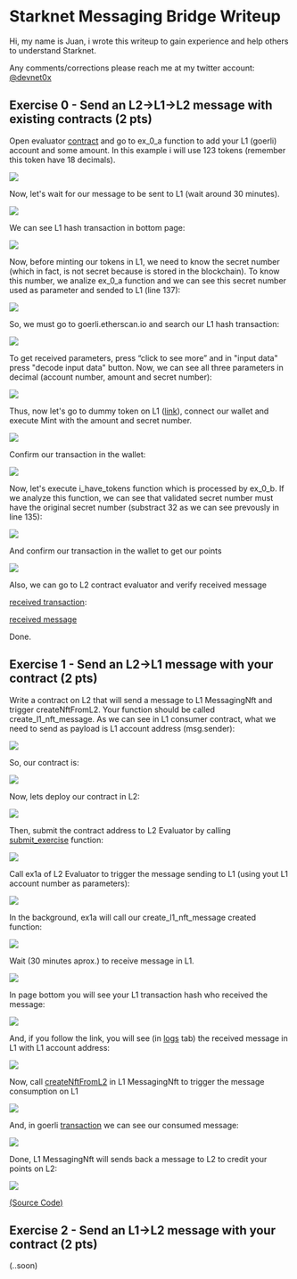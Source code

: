# Starknet Messaging Bridge Writeup #

Hi, my name is Juan, i wrote this writeup to gain experience and help others to understand Starknet. 

Any comments/corrections please reach me at my twitter account: [@devnet0x](https://twitter.com/devnet0x/)

## Exercise 0 - Send an L2→L1→L2 message with existing contracts (2 pts) ##

Open evaluator [contract](https://goerli.voyager.online/contract/0x595bfeb84a5f95de3471fc66929710e92c12cce2b652cd91a6fef4c5c09cd99#writeContract) and go to ex_0_a function to add your L1 (goerli) account and some amount. In this example i will use 123 tokens (remember this token have 18 decimals).

![](./img/01.png)

Now, let's wait for our message to be sent to L1 (wait around 30 minutes).

![](./img/02.png)

We can see L1 hash transaction in bottom page:

![](./img/03.png)

Now, before minting our tokens in L1, we need to know the secret number (which in fact, is not secret because is stored in the blockchain). To know this number, we analize ex_0_a function and we can see this secret number used as parameter and sended to L1 (line 137):

![](./img/04.png)

So, we must go to goerli.etherscan.io and search our L1 hash transaction:

![](./img/05.png)

To get received parameters, press “click to see more” and in "input data" press "decode input data" button. Now, we can see all three parameters in decimal (account number, amount and secret number):

![](./img/06.png)

Thus, now let's go to dummy token on L1 ([link](https://goerli.etherscan.io/address/0x0232CB90523F181Ab4990Eb078Cf890F065eC395#writeContract)), connect our wallet and execute Mint with the amount and secret number.

![](./img/07.png)

Confirm our transaction in the wallet:

![](./img/08.png)

Now, let's execute i_have_tokens function which is processed by ex_0_b. If we analyze this function, we can see that validated secret number must have the original secret number (substract 32 as we can see prevously in line 135):

![](./img/09.png)


And confirm our transaction in the wallet to get our points

![](./img/10.png)

Also, we can go to L2 contract evaluator and verify received message

[received transaction](https://goerli.voyager.online/contract/0x0595bfeb84a5f95de3471fc66929710e92c12cce2b652cd91a6fef4c5c09cd99#transactions):

[received message](https://goerli.voyager.online/tx/0x13bbc32d32bcfb6c6da5f1c3991e53b9c3e66538805cfdccb05f9f1ad4507e8#messages)

Done.

## Exercise 1 - Send an L2→L1 message with your contract (2 pts) ##

Write a contract on L2 that will send a message to L1 MessagingNft and trigger createNftFromL2. Your function should be called create_l1_nft_message. As we can see in L1 consumer contract, what we need to send as payload is L1 account address (msg.sender):

![](./img/101.png)

So, our contract is:
          
![](./img/102.png)

Now, lets deploy our contract in L2:

![](./img/103.png)

Then, submit the contract address to L2 Evaluator by calling [submit_exercise](https://goerli.voyager.online/contract/0x595bfeb84a5f95de3471fc66929710e92c12cce2b652cd91a6fef4c5c09cd99#writeContract) function:

![](./img/104.png)      

Call ex1a of L2 Evaluator to trigger the message sending to L1 (using yout L1 account number as parameters):

![](./img/105.png)

In the background, ex1a will call our create_l1_nft_message created function:

![](./img/1051.png)

Wait (30 minutes aprox.) to receive message in L1.

![](./img/106.png)

In page bottom you will see your L1 transaction hash who received the message:

![](./img/1061.png)

And, if you follow the link, you will see (in [logs](https://goerli.etherscan.io/tx/0xc3ebd92183cfb838cce9d93828add75fd36c25d09090b1081a3aa973cc65bd0b#eventlog) tab) the received message in L1 with L1 account address:

![](./img/1062.png)

Now, call [createNftFromL2](https://goerli.etherscan.io/address/0x6DD77805FD35c91EF6b2624Ba538Ed920b8d0b4E#writeContract) in L1 MessagingNft to trigger the message consumption on L1 
          
![](./img/107.png)

And, in goerli [transaction](https://goerli.etherscan.io/tx/0x3e55f74faf45f169bc7d597ad48b7983de083f4c66f6eac709fac8ce4b6b084e#eventlog) we can see our consumed message:

![](./img/1071.png)

Done, L1 MessagingNft will sends back a message to L2 to credit your points on L2: 

![](./img/108.png)

[(Source Code)](./src/l1l2.cairo)

## Exercise 2 - Send an L1→L2 message with your contract (2 pts) ##

(..soon)